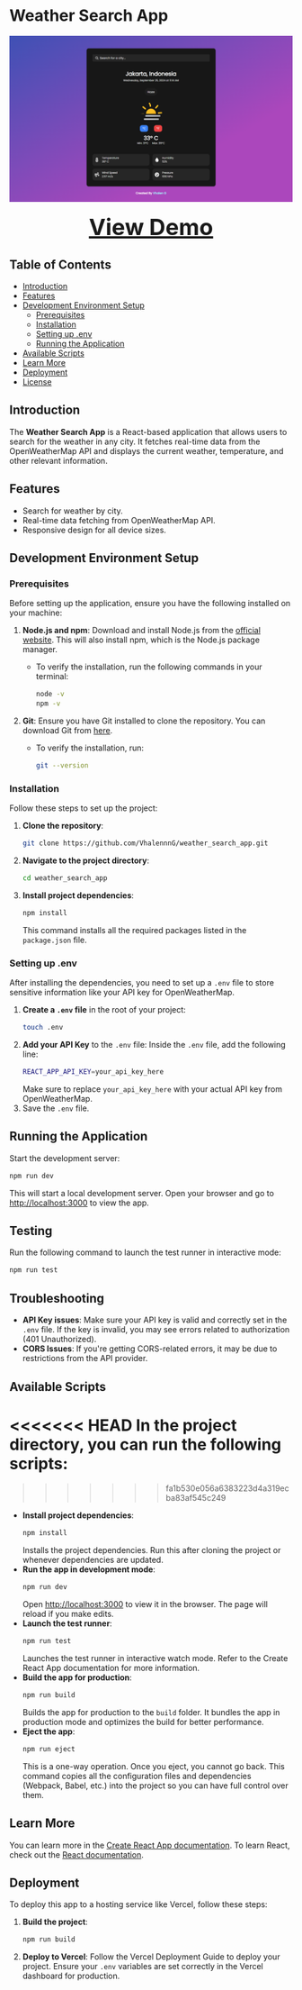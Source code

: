 # Weather Search App

<p align="center">
  <img src="public/ss.png" alt="Screenshot" />
  <br />
  <br />
  <a href="https://weather-search-app-amber.vercel.app/" style="font-size: 40px; font-weight: bold;">View Demo</a>
  <br />
</p>

## Table of Contents

- [Introduction](#introduction)
- [Features](#features)
- [Development Environment Setup](#development-environment-setup)
  - [Prerequisites](#prerequisites)
  - [Installation](#installation)
  - [Setting up .env](#setting-up-env)
  - [Running the Application](#running-the-application)
- [Available Scripts](#available-scripts)
- [Learn More](#learn-more)
- [Deployment](#deployment)
- [License](#license)

## Introduction

The **Weather Search App** is a React-based application that allows users to search for the weather in any city. It fetches real-time data from the OpenWeatherMap API and displays the current weather, temperature, and other relevant information.

## Features

- Search for weather by city.
- Real-time data fetching from OpenWeatherMap API.
- Responsive design for all device sizes.

## Development Environment Setup

### Prerequisites

Before setting up the application, ensure you have the following installed on your machine:

1. **Node.js and npm**: Download and install Node.js from the [official website](https://nodejs.org/). This will also install npm, which is the Node.js package manager.

   - To verify the installation, run the following commands in your terminal:
     ```bash
     node -v
     npm -v
     ```

2. **Git**: Ensure you have Git installed to clone the repository. You can download Git from [here](https://git-scm.com/downloads).
   - To verify the installation, run:
     ```bash
     git --version
     ```

### Installation

Follow these steps to set up the project:

1. **Clone the repository**:
   ```bash
   git clone https://github.com/VhalennnG/weather_search_app.git
   ```
2. **Navigate to the project directory**:
   ```bash
   cd weather_search_app
   ```
3. **Install project dependencies**:
   ```bash
   npm install
   ```
   This command installs all the required packages listed in the `package.json` file.

### Setting up .env

After installing the dependencies, you need to set up a `.env` file to store sensitive information like your API key for OpenWeatherMap.

1.  **Create a `.env` file** in the root of your project:
    ```bash
    touch .env
    ```
2.  **Add your API Key** to the `.env` file: Inside the `.env` file, add the following line:
    ```bash
    REACT_APP_API_KEY=your_api_key_here
    ```
    Make sure to replace `your_api_key_here` with your actual API key from OpenWeatherMap.
3.  Save the `.env` file.

## Running the Application

Start the development server:

```bash
npm run dev
```

This will start a local development server. Open your browser and go to [http://localhost:3000](http://localhost:3000) to view the app.

## Testing

Run the following command to launch the test runner in interactive mode:

```bash
npm run test
```

## Troubleshooting

- **API Key issues**: Make sure your API key is valid and correctly set in the `.env` file. If the key is invalid, you may see errors related to authorization (401 Unauthorized).
- **CORS Issues**: If you're getting CORS-related errors, it may be due to restrictions from the API provider.

## Available Scripts

<<<<<<< HEAD
In the project directory, you can run the following scripts:
=======
>>>>>>> fa1b530e056a6383223d4a319ecba83af545c249

- **Install project dependencies**:
  ```bash
  npm install
  ```
  Installs the project dependencies. Run this after cloning the project or whenever dependencies are updated.
- **Run the app in development mode**:
  ```bash
  npm run dev
  ```
  Open [http://localhost:3000](http://localhost:3000) to view it in the browser. The page will reload if you make edits.
- **Launch the test runner**:
  ```bash
  npm run test
  ```
  Launches the test runner in interactive watch mode. Refer to the Create React App documentation for more information.
- **Build the app for production**:
  ```bash
  npm run build
  ```
  Builds the app for production to the `build` folder. It bundles the app in production mode and optimizes the build for better performance.
- **Eject the app**:
  ```bash
  npm run eject
  ```
  This is a one-way operation. Once you eject, you cannot go back. This command copies all the configuration files and dependencies (Webpack, Babel, etc.) into the project so you can have full control over them.

## Learn More

You can learn more in the [Create React App documentation](https://facebook.github.io/create-react-app/docs/getting-started).
To learn React, check out the [React documentation](https://reactjs.org/).

## Deployment

To deploy this app to a hosting service like Vercel, follow these steps:

1.  **Build the project**:
    ```bash
    npm run build
    ```
2.  **Deploy to Vercel**: Follow the Vercel Deployment Guide to deploy your project. Ensure your `.env` variables are set correctly in the Vercel dashboard for production.
